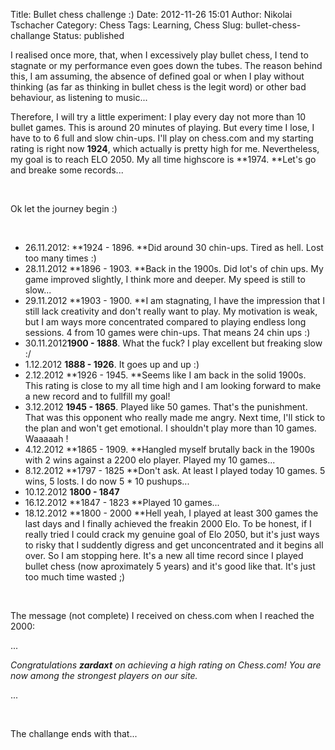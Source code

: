 Title: Bullet chess challenge :)
Date: 2012-11-26 15:01
Author: Nikolai Tschacher
Category: Chess
Tags: Learning, Chess
Slug: bullet-chess-challange
Status: published

I realised once more, that, when I excessively play bullet chess, I tend
to stagnate or my performance even goes down the tubes. The reason
behind this, I am assuming, the absence of defined goal or when I play
without thinking (as far as thinking in bullet chess is the legit word)
or other bad behaviour, as listening to music...

Therefore, I will try a little experiment: I play every day not more
than 10 bullet games. This is around 20 minutes of playing. But every
time I lose, I have to to 6 full and slow chin-ups. I'll play on
chess.com and my starting rating is right now **1924**, which actually
is pretty high for me. Nevertheless, my goal is to reach ELO 2050. My
all time highscore is **1974. **Let's go and breake some records...

 

Ok let the journey begin :)

 

-   26.11.2012: **1924 - 1896. **Did around 30 chin-ups. Tired as hell.
    Lost too many times :)
-   28.11.2012 **1896 - 1903. **Back in the 1900s. Did lot's of chin
    ups. My game improved slightly, I think more and deeper. My speed is
    still to slow...
-   29.11.2012 **1903 - 1900. **I am stagnating, I have the impression
    that I still lack creativity and don't really want to play. My
    motivation is weak, but I am ways more concentrated compared to
    playing endless long sessions. 4 from 10 games were chin-ups. That
    means 24 chin ups :)
-   30.11.2012**1900 - 1888**. What the fuck? I play excellent but
    freaking slow :/
-   1.12.2012 **1888 - 1926**. It goes up and up :)
-   2.12.2012 **1926 - 1945. **Seems like I am back in the solid 1900s.
    This rating is close to my all time high and I am looking forward to
    make a new record and to fullfill my goal!
-   3.12.2012 **1945 - 1865**. Played like 50 games. That's the
    punishment. That was this opponent who really made me angry. Next
    time, I'll stick to the plan and won't get emotional. I shouldn't
    play more than 10 games. Waaaaah !
-   4.12.2012 **1865 - 1909. **Hangled myself brutally back in the 1900s
    with 2 wins against a 2200 elo player. Played my 10 games...
-   8.12.2012 **1797 - 1825 **Don't ask. At least I played today 10
    games. 5 wins, 5 losts. I do now 5 \* 10 pushups...
-   10.12.2012 **1800 - 1847**
-   16.12.2012 **1847 - 1823 **Played 10 games...
-   18.12.2012 **1800 - 2000 **Hell yeah, I played at least 300 games
    the last days and I finally achieved the freakin 2000 Elo. To be
    honest, if I really tried I could crack my genuine goal of Elo 2050,
    but it's just ways to risky that I suddently digress and get
    unconcentrated and it begins all over. So I am stopping here. It's a
    new all time record since I played bullet chess (now aproximately 5
    years) and it's good like that. It's just too much time wasted ;)

 

The message (not complete) I received on chess.com when I reached the
2000:

...

*Congratulations **zardaxt** on achieving a high rating on Chess.com!
You are now among the strongest players on our site.*

...

 

The challange ends with that...

 

 

 
